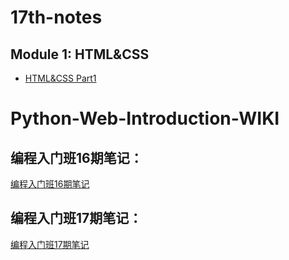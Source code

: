 # 17th-notes

## Module 1: HTML&CSS
- [HTML&CSS Part1](./HTML&CSS/HTML&CSS_Part1.md)

# Python-Web-Introduction-WIKI

## 编程入门班16期笔记：
[编程入门班16期笔记](入门班16期/)


## 编程入门班17期笔记：
[编程入门班17期笔记](入门班17期/)
